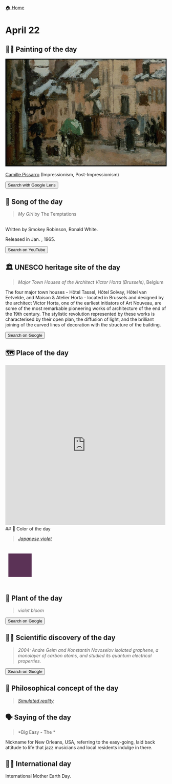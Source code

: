 
[🏠 Home](../../index.md)

# April 22

## 🧑‍🎨 Painting of the day

<img width="600" src="../img/Camille_Pissarro_3.jpg">

[Camille Pissarro](https://en.wikipedia.org/wiki/Camille_Pissarro) (Impressionism, Post-Impressionism)

<button class="btn btn-success"
onclick=" window.open('https://lens.google.com/uploadbyurl?url=https://iretes.github.io/one-a-day/data/img/Camille_Pissarro_3.jpg','_blank')">
Search with Google Lens
</button>

## 🎼 Song of the day

> *My Girl*
by The Temptations

<br />Written by Smokey Robinson, Ronald White.

Released in Jan. , 1965.

<button class="btn btn-success"
onclick=" window.open('http://www.youtube.com/search?q=My Girl by The Temptations','_blank')">
Search on YouTube
</button>

## 🏛️ UNESCO heritage site of the day

> *Major Town Houses of the Architect Victor Horta (Brussels)*, Belgium

<p>The four major town houses - H&ocirc;tel Tassel, H&ocirc;tel Solvay, H&ocirc;tel van Eetvelde, and Maison &amp; Atelier Horta - located in Brussels and designed by the architect Victor Horta, one of the earliest initiators of Art Nouveau, are some of the most remarkable pioneering works of architecture of the end of the 19th century. The stylistic revolution represented by these works is characterised by their open plan, the diffusion of light, and the brilliant joining of the curved lines of decoration with the structure of the building.</p>

<button class="btn btn-success"
onclick=" window.open('http://www.google.com/search?q=Major Town Houses of the Architect Victor Horta (Brussels)','_blank')">
Search on Google
</button>

## 🗺️ Place of the day

<iframe
src="https://www.mapcrunch.com"
name="mapcrunch"
width="500"
height="500"
allowTransparency="true"
scrolling="no"
frameborder="0"
>
</iframe>
## 🎨 Color of the day

> *[Japanese violet](https://en.wikipedia.org/wiki/Shades_of_violet#Japanese_violet)*

<div style="color:#5B3256; font-size: 100px;">&#9632;</div>

## 🌿 Plant of the day

> *violet bloom*

<button class="btn btn-success"
onclick=" window.open('http://www.google.com/search?q=violet bloom','_blank')">
Search on Google
</button>

## 🧑‍🔬 Scientific discovery of the day

> *2004: Andre Geim and Konstantin Novoselov isolated graphene, a monolayer of carbon atoms, and studied its quantum electrical properties.*

<button class="btn btn-success"
onclick=" window.open('http://www.google.com/search?q=2004: Andre Geim and Konstantin Novoselov isolated graphene, a monolayer of carbon atoms, and studied its quantum electrical properties.','_blank')"> 
Search on Google
</button>

## 💭 Philosophical concept of the day

> *[Simulated reality](https://en.wikipedia.org/wiki/Simulated_reality)*

## 🗣️ Saying of the day

> *Big Easy - The *

Nickname
for New Orleans, USA, referring
to the easy-going, laid back attitude to life that jazz musicians and local residents indulge in there.

## 🏳️‍🌈 International day

International Mother Earth Day.